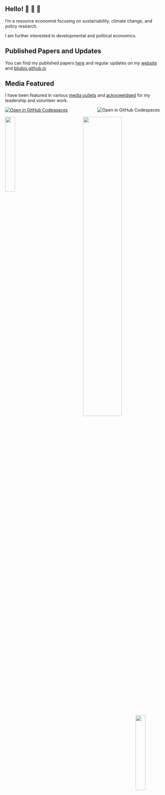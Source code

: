 <!---
biju9bjs/biju9bjs is a ✨ special ✨ repository because its `README.md` (this file) appears on your GitHub profile.
You can click the Preview link to take a look at your changes.
--->

## Hello! 👋 👋 👋
I’m a resource economist focusing on sustainability, climate change, and policy research. 

I am further interested in developmental and political economics.

## Published Papers and Updates
You can find my published papers [here](https://github.com/bijubjs/bijubjs/tree/main/1.%20Published%20Papers) and regular updates on my [website](https://bijeshmishra.wordpress.com/) and [bijubjs.github.io](https://bijubjs.github.io/)

## Media Featured
I have been featured in various [media outlets](https://github.com/bijubjs/bijubjs/tree/main/2.%20Media%20Featured) and [acknoweldged](https://github.com/bijubjs/bijubjs/tree/main/3.%20Acknowledged) for my leadership and volunteer work.

<a href='https://codespaces.new/bijubjs/bijubjs?quickstart=1'><img align="right" src='https://github.com/codespaces/badge.svg' alt='Open in GitHub Codespaces' style='max-width: 100%;'></a>

[![Open in GitHub Codespaces](https://github.com/codespaces/badge.svg)](https://codespaces.new/bijubjs/bijubjs?quickstart=1)

<img align="left" src="https://user-images.githubusercontent.com/65187002/144930161-2f783401-8d27-4fdf-a2f7-cc0ba32f1f1f.gif" width="25%" style="display:inline;">
<p align="center">
    <a href="https://github.com/bijubjs"><img width="50%" src="https://github-readme-stats.vercel.app/api/top-langs/?username=bijubjs&theme=dark&hide=html,css,cmake&layout=compact&langs_count=5&bg_color=101010&hide_title=true"></a>
<img align="right" src="https://user-images.githubusercontent.com/65187002/144930161-2f783401-8d27-4fdf-a2f7-cc0ba32f1f1f.gif" width="25%" style="display:inline;">
